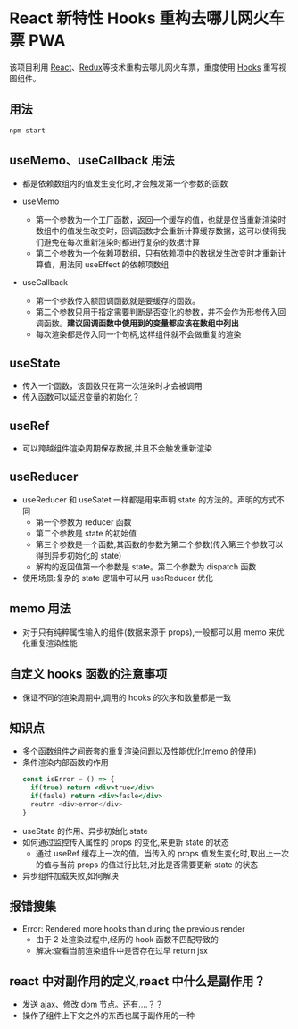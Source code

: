 # React 新特性 Hooks 重构去哪儿网火车票 PWA

该项目利用 [React](https://reactjs.org)、[Redux](https://redux.js.org/)等技术重构去哪儿网火车票，重度使用 [Hooks](https://reactjs.org/docs/hooks-intro.html) 重写视图组件。

## 用法

```sh
npm start
```

## useMemo、useCallback 用法

- 都是依赖数组内的值发生变化时,才会触发第一个参数的函数
- useMemo
  - 第一个参数为一个工厂函数，返回一个缓存的值，也就是仅当重新渲染时数组中的值发生改变时，回调函数才会重新计算缓存数据，这可以使得我们避免在每次重新渲染时都进行复杂的数据计算
  - 第二个参数为一个依赖项数组，只有依赖项中的数据发生改变时才重新计算值，用法同 useEffect 的依赖项数组
- useCallback

  - 第一个参数传入额回调函数就是要缓存的函数。
  - 第二个参数只用于指定需要判断是否变化的参数，并不会作为形参传入回调函数。**建议回调函数中使用到的变量都应该在数组中列出**
  - 每次渲染都是传入同一个句柄,这样组件就不会做重复的渲染

## useState

- 传入一个函数，该函数只在第一次渲染时才会被调用
- 传入函数可以延迟变量的初始化？

## useRef

- 可以跨越组件渲染周期保存数据,并且不会触发重新渲染

## useReducer

- useReducer 和 useSatet 一样都是用来声明 state 的方法的。声明的方式不同
  - 第一个参数为 reducer 函数
  - 第二个参数是 state 的初始值
  - 第三个参数是一个函数,其函数的参数为第二个参数(传入第三个参数可以得到异步初始化的 state)
  - 解构的返回值第一个参数是 state。第二个参数为 dispatch 函数
- 使用场景:复杂的 state 逻辑中可以用 useReducer 优化

## memo 用法

- 对于只有纯粹属性输入的组件(数据来源于 props),一般都可以用 memo 来优化重复渲染性能

## 自定义 hooks 函数的注意事项

- 保证不同的渲染周期中,调用的 hooks 的次序和数量都是一致

## 知识点

- 多个函数组件之间嵌套的重复渲染问题以及性能优化(memo 的使用)
- 条件渲染内部函数的作用
  ```jsx
  const isError = () => {
    if(true) return <div>true</div>
    if(fasle) return <div>fasle</div>
    reutrn <div>error</div>
  }
  ```
- useState 的作用、异步初始化 state
- 如何通过监控传入属性的 props 的变化,来更新 state 的状态
  - 通过 useRef 缓存上一次的值。当传入的 props 值发生变化时,取出上一次的值与当前 props 的值进行比较,对比是否需要更新 state 的状态
- 异步组件加载失败,如何解决

## 报错搜集

- Error: Rendered more hooks than during the previous render
  - 由于 2 处渲染过程中,经历的 hook 函数不匹配导致的
  - 解决:查看当前渲染组件中是否存在过早 return jsx

## react 中对副作用的定义,react 中什么是副作用？

- 发送 ajax、修改 dom 节点。还有....？？
- 操作了组件上下文之外的东西也属于副作用的一种
